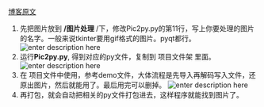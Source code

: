 [博客原文](https://blog.csdn.net/Monster_li57/article/details/80601050)

1. 先把图片放到 **/图片处理** /下，修改Pic2py.py的第11行，写上你要处理的图片的名字。一般来说tkinter要用gif格式的图片。pyqt都行。
	   ![enter description here](https://gitee.com/octan3/images_bed/raw/master/小书匠/1597805364663.png)
2. 运行**Pic2py.py**, 得到对应的py文件，复制到 项目文件架 里面。
	   ![enter description here](https://gitee.com/octan3/images_bed/raw/master/小书匠/1597805458166.png)
3. 在 项目文件中使用，参考demo文件，大体流程是先导入再解码写入文件，还原出图片，然后就能用了。最后用完可以删掉。
	   ![enter description here](https://gitee.com/octan3/images_bed/raw/master/小书匠/1597805541822.png)
4. 再打包，就会自动把相关的py文件打包进去，这样程序就能找到图片了。